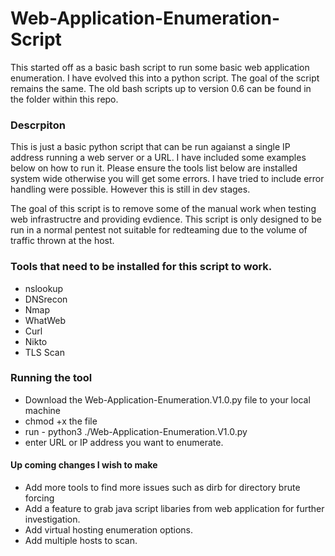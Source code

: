 # Web-Application-Enumeration-Script
This started off as a basic bash script to run some basic web application enumeration. 
I have evolved this into a python script. The goal of the script remains the same. The old bash scripts up to version 0.6 can be found in the folder within this repo.


### Descrpiton 
This is just a basic python script that can be run agaianst a single IP address running a web server or a URL. I have included some examples below on how to run it. Please ensure the tools list below are installed system wide otherwise you will get some errors. I have tried to include error handling were possible. However this is still in dev stages. 

The goal of this script is to remove some of the manual work when testing web infrastructre and providing evdience. This script is only designed to be run in a normal pentest not suitable for redteaming due to the volume of traffic thrown at the host.


### Tools that need to be installed for this script to work.
* nslookup
* DNSrecon
* Nmap
* WhatWeb
* Curl
* Nikto
* TLS Scan

### Running the tool

* Download the Web-Application-Enumeration.V1.0.py file to your local machine
* chmod +x the file
* run - python3 ./Web-Application-Enumeration.V1.0.py
* enter URL or IP address you want to enumerate. 

#### Up coming changes I wish to make

* Add more tools to find more issues such as dirb for directory brute forcing
* Add a feature to grab java script libaries from web application for further investigation.
* Add virtual hosting enumeration options.
* Add multiple hosts to scan.








